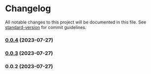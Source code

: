 # Changelog

All notable changes to this project will be documented in this file. See [standard-version](https://github.com/conventional-changelog/standard-version) for commit guidelines.

### [0.0.4](https://github.com/candidosales/svelte-shopify-polaris-icons/compare/v0.0.3...v0.0.4) (2023-07-27)

### [0.0.3](https://github.com/candidosales/svelte-shopify-polaris-icons/compare/v0.0.2...v0.0.3) (2023-07-27)

### 0.0.2 (2023-07-27)
